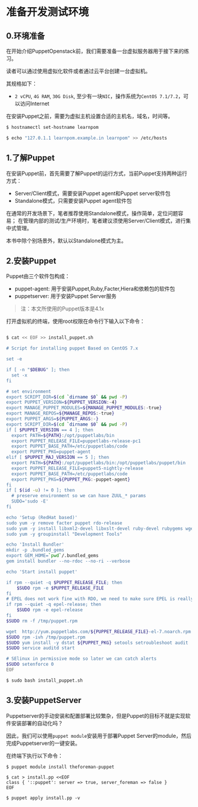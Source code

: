 # 准备开发测试环境


## 0.环境准备


在开始介绍PuppetOpenstack前，我们需要准备一台虚拟服务器用于接下来的练习。

读者可以通过使用虚拟化软件或者通过云平台创建一台虚拟机。

其规格如下： 

 - `2 vCPU`, `4G RAM`, `30G Disk`, 至少有一块`NIC`，操作系统为`CentOS 7.1/7.2`，可以访问Internet


在安装Puppet之前，需要为虚拟主机设置合适的主机名，域名，时间等。

```bash
$ hostnamectl set-hostname learnpom

$ echo "127.0.1.1 learnpom.example.in learnpom" >> /etc/hosts
```

## 1.了解Puppet

在安装Puppet前，首先需要了解Puppet的运行方式，当前Puppet支持两种运行方式：
 - Server/Client模式，需要安装Puppet agent和Puppet server软件包
 - Standalone模式，只需要安装Puppet agent软件包
 
在通常的开发场景下，笔者推荐使用Standalone模式，操作简单，定位问题容易；
在管理内部的测试/生产环境时，笔者建议须使用Server/Client模式，进行集中式管理。

本书中除个别场景外，默认以Standalone模式为主。

## 2.安装Puppet

Puppet由三个软件包构成：

- puppet-agent: 用于安装Puppet,Ruby,Facter,Hiera和依赖包的软件包
- puppetserver: 用于安装Puppet Server服务

> 注：本文所使用的Puppet版本是4.1x

打开虚拟机的终端，使用root权限在命令行下输入以下命令：

```bash

$ cat << EOF >> install_puppet.sh

# Script for installing puppet Based on CentOS 7.x

set -e

if [ -n "$DEBUG" ]; then
  set -x
fi

# set environment
export SCRIPT_DIR=$(cd `dirname $0` && pwd -P)
export PUPPET_VERSION=${PUPPET_VERSION:-4}
export MANAGE_PUPPET_MODULES=${MANAGE_PUPPET_MODULES:-true}
export MANAGE_REPOS=${MANAGE_REPOS:-true}
export PUPPET_ARGS=${PUPPET_ARGS:-}
export SCRIPT_DIR=$(cd `dirname $0` && pwd -P)
if [ $PUPPET_VERSION == 4 ]; then
  export PATH=${PATH}:/opt/puppetlabs/bin
  export PUPPET_RELEASE_FILE=puppetlabs-release-pc1
  export PUPPET_BASE_PATH=/etc/puppetlabs/code
  export PUPPET_PKG=puppet-agent
elif [ $PUPPET_MAJ_VERSION == 5 ]; then
  export PATH=${PATH}:/opt/puppetlabs/bin:/opt/puppetlabs/puppet/bin
  export PUPPET_RELEASE_FILE=puppet5-nightly-release
  export PUPPET_BASE_PATH=/etc/puppetlabs/code
  export PUPPET_PKG=${PUPPET_PKG:-puppet-agent}
fi
if [ $(id -u) != 0 ]; then
  # preserve environment so we can have ZUUL_* params
  SUDO='sudo -E'
fi

echo 'Setup (RedHat based)'
sudo yum -y remove facter puppet rdo-release
sudo yum -y install libxml2-devel libxslt-devel ruby-devel rubygems wget
sudo yum -y groupinstall "Development Tools"

echo 'Install Bundler'
mkdir -p .bundled_gems
export GEM_HOME=`pwd`/.bundled_gems
gem install bundler --no-rdoc --no-ri --verbose

echo 'Start install puppet'

if rpm --quiet -q $PUPPET_RELEASE_FILE; then
    $SUDO rpm -e $PUPPET_RELEASE_FILE
fi
# EPEL does not work fine with RDO, we need to make sure EPEL is really disabled
if rpm --quiet -q epel-release; then
    $SUDO rpm -e epel-release
fi
$SUDO rm -f /tmp/puppet.rpm

wget  http://yum.puppetlabs.com/${PUPPET_RELEASE_FILE}-el-7.noarch.rpm -O /tmp/puppet.rpm
$SUDO rpm -ivh /tmp/puppet.rpm
$SUDO yum install -y dstat ${PUPPET_PKG} setools setroubleshoot audit
$SUDO service auditd start

# SElinux in permissive mode so later we can catch alerts
$SUDO setenforce 0
EOF

$ sudo bash install_puppet.sh

 ``` 

## 3.安装PuppetServer

Puppetserver的手动安装和配置部署比较繁杂，但是Puppet的目标不就是实现软件安装部署的自动化吗？

因此，我们可以使用`puppet module`安装用于部署Puppet Server的module，然后完成Puppetserver的一键安装。

在终端下执行以下命令：

```shell
$ puppet module install theforeman-puppet

$ cat > install.pp <<EOF
class { '::puppet': server => true, server_foreman => false }
EOF

$ puppet apply install.pp -v
```

